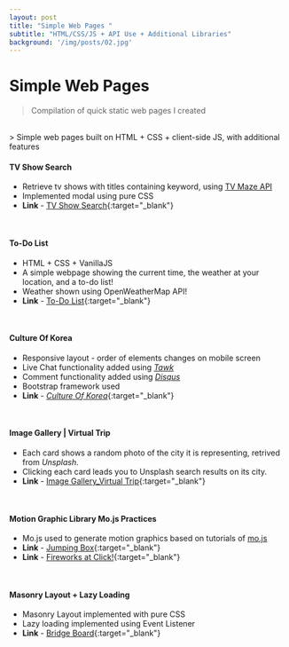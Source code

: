 ```yaml
---
layout: post
title: "Simple Web Pages "
subtitle: "HTML/CSS/JS + API Use + Additional Libraries"
background: '/img/posts/02.jpg'
---
```

# Simple Web Pages
> Compilation of quick static web pages I created
<br>
> Simple web pages built on HTML + CSS + client-side JS, with additional features

<br>

#### TV Show Search
- Retrieve tv shows with titles containing keyword, using [TV Maze API](https://www.tvmaze.com/api)
- Implemented modal using pure CSS
- **Link** - [TV Show Search](../../../2021/03/31/tvShows.html){:target="_blank"}
<br>

#### To-Do List
- HTML + CSS + VanillaJS
- A simple webpage showing the current time, the weather at your location, and a to-do list!
- Weather shown using OpenWeatherMap API!
- **Link** - [To-Do List](https://haileykr.github.io/basicJS){:target="_blank"}
<br>

#### Culture Of Korea
- Responsive layout - order of elements changes on mobile screen
- Live Chat functionality added using [*Tawk*](https://www.tawk.to/)
- Comment functionality added using [*Disqus*](https://blog.disqus.com)
- Bootstrap framework used
- **Link** - [*Culture Of Korea*](../../../2021/03/31/Culture-Of-Korea.html){:target="_blank"}
<br>

#### Image Gallery | Virtual Trip
- Each card shows a random photo of the city it is representing, retrived from *Unsplash*.
- Clicking each card leads you to Unsplash search results on its city.
- **Link** - [Image Gallery_Virtual Trip](../../../2021/03/31/image-gallery.html){:target="_blank"}
<br>

#### Motion Graphic Library Mo.js Practices
- Mo.js used to generate motion graphics based on tutorials of [mo.js](https://mojs.github.io)
- **Link** - [Jumping Box](../../../2021/03/31/mojs1.html){:target="_blank"}
- **Link** - [Fireworks at Click!](../../../2021/03/31/mojs2.html){:target="_blank"}
<br>

#### Masonry Layout + Lazy Loading
- Masonry Layout implemented with pure CSS
- Lazy loading implemented using Event Listener
- **Link** - [Bridge Board](../../../2021/03/31/masonry-fontello.html){:target="_blank"}
<br>

